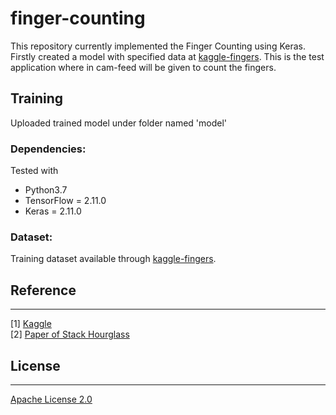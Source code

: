 # finger-counting


This repository currently implemented the Finger Counting using Keras. Firstly created a model with specified data at [kaggle-fingers](https://www.kaggle.com/datasets/koryakinp/fingers). This is the test application where in cam-feed will be given to count the fingers. 


## Training

Uploaded trained model under folder named 'model'

### Dependencies:

  Tested with
* Python3.7
* TensorFlow = 2.11.0
* Keras = 2.11.0

### Dataset:

Training dataset available through [kaggle-fingers](https://www.kaggle.com/datasets/koryakinp/fingers).


## Reference

***

[1] [Kaggle](https://www.kaggle.com/datasets/koryakinp/fingers) <br/>
[2] [Paper of Stack Hourglass](https://arxiv.org/abs/1603.06937) <br/>

## License

***

[Apache License 2.0](https://github.com/edvardHua/PoseEstimationForMobile/blob/master/LICENSE)
